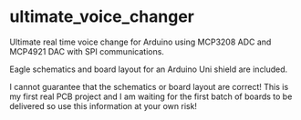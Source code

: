 ultimate_voice_changer
======================

Ultimate real time voice change for Arduino using MCP3208 ADC and MCP4921 DAC with SPI communications.

Eagle schematics and board layout for an Arduino Uni shield are included.

I cannot guarantee that the schematics or board layout are correct! This is my first real PCB project and I am waiting for the first batch of boards to be delivered so use this information at your own risk!




